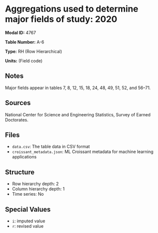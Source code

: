 # Aggregations used to determine major fields of study: 2020

**Modal ID:** 4767

**Table Number:** A-6

**Type:** RH (Row Hierarchical)

**Units:** (Field code)

## Notes

Major fields appear in tables 7, 8, 12, 15, 18, 24, 48, 49, 51, 52, and 56–71.

## Sources

National Center for Science and Engineering Statistics, Survey of Earned Doctorates.

## Files

- `data.csv`: The table data in CSV format
- `croissant_metadata.json`: ML Croissant metadata for machine learning applications

## Structure

- Row hierarchy depth: 2
- Column hierarchy depth: 1
- Time series: No

## Special Values

- `i`: imputed value
- `r`: revised value
